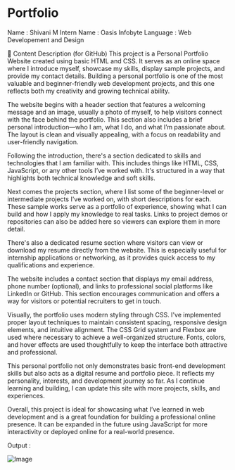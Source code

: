 # Portfolio 
Name : Shivani M
Intern Name : Oasis Infobyte
Language : Web Developement and Design

💬 Content Description (for GitHub)
This project is a Personal Portfolio Website created using basic HTML and CSS. It serves as an online space where I introduce myself, showcase my skills, display sample projects, and provide my contact details. Building a personal portfolio is one of the most valuable and beginner-friendly web development projects, and this one reflects both my creativity and growing technical ability.

The website begins with a header section that features a welcoming message and an image, usually a photo of myself, to help visitors connect with the face behind the portfolio. This section also includes a brief personal introduction—who I am, what I do, and what I’m passionate about. The layout is clean and visually appealing, with a focus on readability and user-friendly navigation.

Following the introduction, there's a section dedicated to skills and technologies that I am familiar with. This includes things like HTML, CSS, JavaScript, or any other tools I’ve worked with. It's structured in a way that highlights both technical knowledge and soft skills.

Next comes the projects section, where I list some of the beginner-level or intermediate projects I've worked on, with short descriptions for each. These sample works serve as a portfolio of experience, showing what I can build and how I apply my knowledge to real tasks. Links to project demos or repositories can also be added here so viewers can explore them in more detail.

There's also a dedicated resume section where visitors can view or download my resume directly from the website. This is especially useful for internship applications or networking, as it provides quick access to my qualifications and experience.

The website includes a contact section that displays my email address, phone number (optional), and links to professional social platforms like LinkedIn or GitHub. This section encourages communication and offers a way for visitors or potential recruiters to get in touch.

Visually, the portfolio uses modern styling through CSS. I've implemented proper layout techniques to maintain consistent spacing, responsive design elements, and intuitive alignment. The CSS Grid system and Flexbox are used where necessary to achieve a well-organized structure. Fonts, colors, and hover effects are used thoughtfully to keep the interface both attractive and professional.

This personal portfolio not only demonstrates basic front-end development skills but also acts as a digital resume and portfolio piece. It reflects my personality, interests, and development journey so far. As I continue learning and building, I can update this site with more projects, skills, and experiences.

Overall, this project is ideal for showcasing what I’ve learned in web development and is a great foundation for building a professional online presence. It can be expanded in the future using JavaScript for more interactivity or deployed online for a real-world presence.

Output :





![Image](https://github.com/user-attachments/assets/8620ec8d-a862-42a0-9b9b-d9ba4ee345e9)


